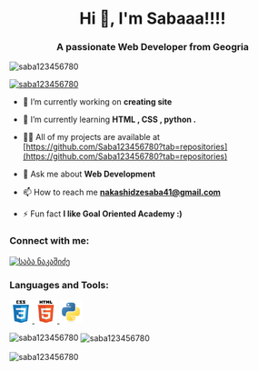 <h1 align="center">Hi 👋, I'm Sabaaa!!!!</h1>
<h3 align="center">A passionate Web Developer from Geogria</h3>

<p align="left"> <img src="https://komarev.com/ghpvc/?username=saba123456780&label=Profile%20views&color=0e75b6&style=flat" alt="saba123456780" /> </p>

<p align="left"> <a href="https://github.com/ryo-ma/github-profile-trophy"><img src="https://github-profile-trophy.vercel.app/?username=saba123456780" alt="saba123456780" /></a> </p>

- 🔭 I’m currently working on **creating site**

- 🌱 I’m currently learning **HTML , CSS , python .**

- 👨‍💻 All of my projects are available at [https://github.com/Saba123456780?tab=repositories](https://github.com/Saba123456780?tab=repositories)

- 💬 Ask me about **Web Development**

- 📫 How to reach me **nakashidzesaba41@gmail.com**

- ⚡ Fun fact **I like Goal Oriented Academy :)**

<h3 align="left">Connect with me:</h3>
<p align="left">
<a href="https://fb.com/საბა ნაკაშიძე" target="blank"><img align="center" src="https://raw.githubusercontent.com/rahuldkjain/github-profile-readme-generator/master/src/images/icons/Social/facebook.svg" alt="საბა ნაკაშიძე" height="30" width="40" /></a>
</p>

<h3 align="left">Languages and Tools:</h3>
<p align="left"> <a href="https://www.w3schools.com/css/" target="_blank" rel="noreferrer"> <img src="https://raw.githubusercontent.com/devicons/devicon/master/icons/css3/css3-original-wordmark.svg" alt="css3" width="40" height="40"/> </a> <a href="https://www.w3.org/html/" target="_blank" rel="noreferrer"> <img src="https://raw.githubusercontent.com/devicons/devicon/master/icons/html5/html5-original-wordmark.svg" alt="html5" width="40" height="40"/> </a> <a href="https://www.python.org" target="_blank" rel="noreferrer"> <img src="https://raw.githubusercontent.com/devicons/devicon/master/icons/python/python-original.svg" alt="python" width="40" height="40"/> </a> </p>

<p><img align="left" src="https://github-readme-stats.vercel.app/api/top-langs?username=saba123456780&show_icons=true&locale=en&layout=compact" alt="saba123456780" /></p>

<p>&nbsp;<img align="center" src="https://github-readme-stats.vercel.app/api?username=saba123456780&show_icons=true&locale=en" alt="saba123456780" /></p>

<p><img align="center" src="https://github-readme-streak-stats.herokuapp.com/?user=saba123456780&" alt="saba123456780" /></p>
